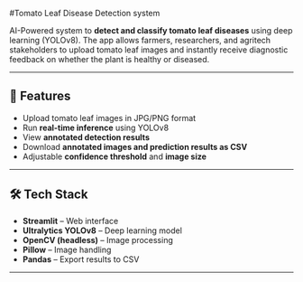 
#Tomato Leaf Disease Detection
system

AI-Powered system to **detect and classify tomato leaf diseases** using deep learning (YOLOv8). The app allows farmers, researchers, and agritech stakeholders to upload tomato leaf images and instantly receive diagnostic feedback on whether the plant is healthy or diseased.

---

## 🚀 Features

- Upload tomato leaf images in JPG/PNG format  
- Run **real-time inference** using YOLOv8  
- View **annotated detection results**  
- Download **annotated images and prediction results as CSV**  
- Adjustable **confidence threshold** and **image size**  

---

## 🛠️ Tech Stack

- **Streamlit** – Web interface  
- **Ultralytics YOLOv8** – Deep learning model  
- **OpenCV (headless)** – Image processing  
- **Pillow** – Image handling  
- **Pandas** – Export results to CSV  

---

